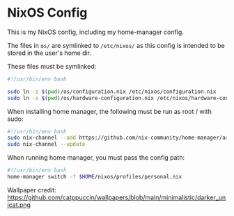 # NixOS Config

This is my NixOS config, including my home-manager config.

The files in `os/` are symlinked to `/etc/nixos/` as this config is intended to be stored in the user's home dir.

These files must be symlinked:
```sh
#!/usr/bin/env bash

sudo ln -s $(pwd)/os/configuration.nix /etc/nixos/configuration.nix
sudo ln -s $(pwd)/os/hardware-configuration.nix /etc/nixos/hardware-configuration.nix
```

When installing home manager, the following must be run as root / with sudo:

```sh
#!/usr/bin/env bash
sudo nix-channel --add https://github.com/nix-community/home-manager/archive/release-22.05.tar.gz home-manager
sudo nix-channel --update
```

When running home manager, you must pass the config path:

```sh
#!/usr/bin/env bash
home-manager switch -f $HOME/nixos/profiles/personal.nix
```

Wallpaper credit: https://github.com/catppuccin/wallpapers/blob/main/minimalistic/darker_unicat.png
